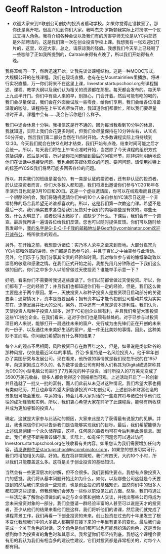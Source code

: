 # Geoff Ralston - Introduction

- 欢迎大家来到Y联创公司创办的投资者启动学校。如果你觉得走错教室了。那你还是离开吧。很高兴见到你们大家。我叫杰夫·罗斯顿我实际上将扮演一个仪式支持人角色。我将介绍各种会议以及我们有的厉害导师无论是从YC内部还是外部聘请的。这是我们第一次在创业投资学校上课。我想我有一张欢迎幻灯片的，这里，欢迎大家。总之，请原谅我的怪癖。我想我们今天早上已经喝了一些咖啡了正如我所提到的，Caltrain来得有点晚了，所以我们开始得有点晚。

我将笼统问一下，然后迅速开始。让我先谈谈课程结构。这是一种MOOC形式，大规模公开的在线课程。我们在现场直播，也有在在MountainView里播放。将进行实况直播，万一你们将来不在这里上课，Investor.startupschool.org有课程描述、课程、教学大纲以及我们认为相关的资源都在那里。每天都会发布的。每天早上九点半开门。你们中有些人来的早，别担心，门会开着。然后可能有吃的喝的，我们会尽量保证，我们会在外面尝试放一些零食，给你们享用，我们会给各位准备温暖的咖啡。课程将在上午10点尽快开始，我知道你们都很忙，所以我们要尽量准时开课。课程中会有......我会告诉你是什么样子。

我们中途会休息十分钟。我相信这是行不通的，因为每当我看到10分钟的休息，我就知道，实际上我们会花更多时间，但我们会尽量保持在10分钟左右，从10点50分开始，然后我们第二部分当然在11点时开始。大多数课程实际上将持续到12:30。今天我们就会在快12点时才结束，我们开始有点晚，结束时间可能之后才会统一。所以，每天我们将在上午10点准时开始，当然除了今天课程的组织方式包括讲座，然后是问答，所以请你把问题留到最后的问答环节，除非讲师明确地说他们在谈话中想接受问题。我也会回答媒体观众的问题。要问问题，请使用推特上的标签#YCSIS我们将尽可能多回答各位的问题。

所以，其实我们的班级是混合的，有一类是认证的投资者，还有非认证的投资者。於认证投资者而言，你们大多数人都知道，我们将发出邀请你们参与YC2018年冬季演示日也就是3月19日和20日。这是一个虚拟邀请函，你可以在线观看而且还是一个很酷的机会，我们将随机邀请你们中的10个人亲自参加YC演示日这是一个非常特殊的场合我希望无论谁都喜欢的。所以，这是我们第一次教这门课。希望不是最后一次。我们确实要求各位给我们反馈对于我们的内容哪些是有效的，哪些无效，什么太明显了，或者说得太微妙了，或缺少了什么。下课后，我们会有一个调查。最后我再讲一遍请各位给我们反馈。您也可以随时提供反馈。你们可以随时给我发邮件，我的名字是G-E-O-F-F我的邮箱地址是Geoff@ycombinator.com欢迎开诚布公、畅所欲言的观点。

另外，在开始之前，我想告诉诸位：实乃本人荣幸之至来到贵地。大部分嘉宾为YC内部和外部的讲师。他们都是自愿参与的，并且于百忙之中抽空参与此活动。另外，他们乐于与我们分享其宝贵的经验和时间。我对每位参与者的慷慨举动致以崇高的敬意和感激之情。在我们正式开始之前，我想先用几分钟陈述一下我们这么做的目的。你们之中多少人以前曾做过天使投资？谁能举手示意一下？

好吧，看来你们不需要听我说这些废话了。你们以前都曾做过天使投资。所以，你们都有了一定的经验了；并且我们也都知道你们有一定的经验，但是，我们这么做主要是出于两个原因。第一，天使投资人和种子投资人是投资项目启动部分的关键要素；通常情况下，资本是首要因素；拥有资本后才能令初创公司启动并成为实实在在、逐渐发展并壮大的公司。另外，其中还有一点就是资本逐利性。我们认为，天使投资人和种子投资人越多，对于YC初创企业越有利，并且我们希望大家投资这些YC初创企业。在我们看来，这对于你们也是颇有益处的。对于已参与过投资项目的人来说，能够打开一扇通往未来的窗户、先行成为由先锋们正在开创的未来的一份子、以及通往未来美好生活的窗户，是一件无比美妙的事情。因此，这种美妙不言而喻。你问我们希望拥有什么样的结果？

每个人的观点不尽相同，风险投资已存在数百年之久，但是，如果说是类似硅谷的那种风投，仅仅是最近50年的事情。乔治·多里特是一名风险投资人。他于早年创办了美国研究与发展公司。现在看来，他所做的事情就是我们现在所说的在1957年，向这家刚成立不久的、名为数字设备公司有时候人们称其为Digital或通常称其为DEC的小型电脑公司进行了7万美元的种子投资。当时所投入的7万美元变成了3500万美元收益，很多人都会觉得这个回报相当可观。上述活动开启了一轮创新并且造就了一批又一批的富翁，而人们此前从未见过这种情况。我们希望大家也拥有类似经历，并且也非常希望大家能够投资YC初创公司。上述创新和财富创造的景象很可能会重现，幸运的话，待会儿与大家对话的一些嘉宾将与诸位分享他们过往的成功经验和实例。所以，我们衷心希望大家在聆听了此课程后，能够有所收获并成为更加睿智的投资人。

确定，这就是大家参与此活动的原因，大家来此是为了获得最有说服力的见解。并且，我也深信你们可以告诉我们是否能够实现我们的目标。最后，我们希望能够为上述信息创建一个永久储存库，这样，任何感兴趣者均可在今后利用此类信息。因此，我们希望不断完善该储存库。实际上，如有任何问题您可以通过访问Investors.startupschool.org在线收看有关内容。如果您认为我们需要增加任何内容，请发送邮件至startupschool@ycombinator.com，如果您的想法切实可行，我们将增加相关内容。好的。现在将非常简短。我们有四天，大约10个小时，所以我们只能覆盖这么多。这将是关于创业投资的基础知识。

当然会有一些更深层次的讲解，但不会很多。我们要抓住要点。我想有点像投资入门的感觉。我们将从基本问题开始比如为什么，如何，以及哪些公司这就是今天要提到的然后我们来谈谈一些规律，也是创业投资的基础知识。显然你们中的很多人都知道这些规律，但我想我们会涉及一些你以前没见过的方面。然后，我们将通过一些活动来了解你必须做出的决定与企业家和创始人交谈，并找出哪些公司将成为您未来投资对象的一部分。我们会邀请一群经验丰富的人甚至可以说是天才的投资者，至少从他们的结果来看他们是这样，我们将听他们的讲课，然后我们就完成了课程背景工作，我们再看一下创业投资的未来。创业投资在过去的十年里发生了根本变化我想我们中的大多数人都期望在接下来的十年里有更多的变化。最后我们会完成一个关于角色的对话，这个角色是你们都可以也可能想扮演的角色，这是当你想到你作为投资者的角色时和其意义。我希望你们都坚持到底。我想这个课程会很有用的我认为我们有相当多的建设性建议，它们对投资都是非常相关的，对每个人都有用。
